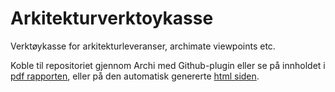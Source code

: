 # Arkitekturverktoykasse
Verktøykasse for arkitekturleveranser, archimate viewpoints etc.

Koble til repositoriet gjennom Archi med Github-plugin eller se på innholdet i [pdf rapporten](https://github.com/hdir/Arkitekturverktoykasse/blob/gh-pages/Arkitekturverktoykasse.pdf), eller på den automatisk genererte [html siden](https://hdir.github.io/Arkitekturverktoykasse/).
